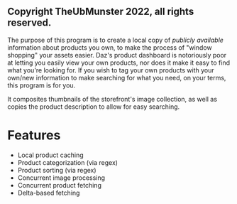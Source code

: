 ## Copyright TheUbMunster 2022, all rights reserved.

The purpose of this program is to create a local copy of *publicly available* information about products you
own, to make the process of "window shopping" your assets easier. Daz's product dashboard is notoriously poor
at letting you easily view your own products, nor does it make it easy to find what you're looking for. If you
wish to tag your own products with your own/new information to make searching for what you need, on your terms,
this program is for you.

It composites thumbnails of the storefront's image collection, as well as copies the product description to allow for
easy searching.

# Features
* Local product caching
* Product categorization (via regex)
* Product sorting (via regex)
* Concurrent image processing
* Concurrent product fetching
* Delta-based fetching